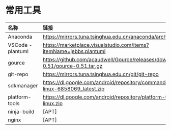 # 常用工具

|名称|链接|文档|
|:-|:-|:-|
|Anaconda|https://mirrors.tuna.tsinghua.edu.cn/anaconda/archive/|https://mirrors.tuna.tsinghua.edu.cn/help/anaconda/|
|VSCode - plantuml|https://marketplace.visualstudio.com/items?itemName=jebbs.plantuml|https://plantuml.com/|
|gource|https://github.com/acaudwell/Gource/releases/download/gource-0.51/gource-0.51.tar.gz|https://gource.io/|
|git-repo|https://mirrors.tuna.tsinghua.edu.cn/git/git-repo|https://mirrors.tuna.tsinghua.edu.cn/help/git-repo/|
|sdkmanager|https://dl.google.com/android/repository/commandlinetools-linux-6858069_latest.zip|https://developer.android.com/studio/command-line/sdkmanager|
|platform-tools|https://dl.google.com/android/repository/platform-tools_r30.0.4-linux.zip|https://developer.android.com/studio/releases/platform-tools|
|ninja-build|[APT]|https://ninja-build.org/manual.html|
|nginx|[APT]|http://nginx.org/en/docs/|